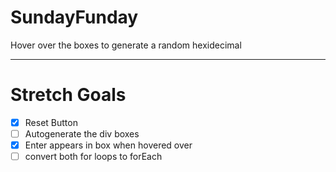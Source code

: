 # SundayFunday

Hover over the boxes to generate a random hexidecimal

---
# Stretch Goals

- [x] Reset Button
- [ ] Autogenerate the div boxes
- [x] Enter appears in box when hovered over
- [ ] convert both for loops to forEach